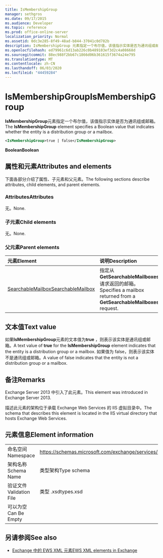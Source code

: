 ```yaml
---
title: IsMembershipGroup
manager: sethgros
ms.date: 09/17/2015
ms.audience: Developer
ms.topic: reference
ms.prod: office-online-server
localization_priority: Normal
ms.assetid: 0dc3e285-8f49-48ad-b844-37041c0d782b
description: IsMembershipGroup 元素指定一个布尔值，该值指示实体是否为通讯组或邮箱。
ms.openlocfilehash: ed79961c6d13ab226c0b489103ef3d2c4a08668d
ms.sourcegitcommit: 88ec988f2bb67c1866d06b361615f3674a24e795
ms.translationtype: MT
ms.contentlocale: zh-CN
ms.lasthandoff: 06/03/2020
ms.locfileid: "44459284"
---
```

# <a name="ismembershipgroup"></a><span data-ttu-id="90d32-103">IsMembershipGroup</span><span class="sxs-lookup"><span data-stu-id="90d32-103">IsMembershipGroup</span></span>

<span data-ttu-id="90d32-104">**IsMembershipGroup**元素指定一个布尔值，该值指示实体是否为通讯组或邮箱。</span><span class="sxs-lookup"><span data-stu-id="90d32-104">The **IsMembershipGroup** element specifies a Boolean value that indicates whether the entity is a distribution group or a mailbox.</span></span> 
  
```XML
<IsMembershipGroup>true | false</IsMembershipGroup>
```

 <span data-ttu-id="90d32-105">**Boolean**</span><span class="sxs-lookup"><span data-stu-id="90d32-105">**Boolean**</span></span>
## <a name="attributes-and-elements"></a><span data-ttu-id="90d32-106">属性和元素</span><span class="sxs-lookup"><span data-stu-id="90d32-106">Attributes and elements</span></span>

<span data-ttu-id="90d32-107">下面各部分介绍了属性、子元素和父元素。</span><span class="sxs-lookup"><span data-stu-id="90d32-107">The following sections describe attributes, child elements, and parent elements.</span></span>
  
### <a name="attributes"></a><span data-ttu-id="90d32-108">Attributes</span><span class="sxs-lookup"><span data-stu-id="90d32-108">Attributes</span></span>

<span data-ttu-id="90d32-109">无。</span><span class="sxs-lookup"><span data-stu-id="90d32-109">None.</span></span>
  
### <a name="child-elements"></a><span data-ttu-id="90d32-110">子元素</span><span class="sxs-lookup"><span data-stu-id="90d32-110">Child elements</span></span>

<span data-ttu-id="90d32-111">无。</span><span class="sxs-lookup"><span data-stu-id="90d32-111">None.</span></span>
  
### <a name="parent-elements"></a><span data-ttu-id="90d32-112">父元素</span><span class="sxs-lookup"><span data-stu-id="90d32-112">Parent elements</span></span>

|<span data-ttu-id="90d32-113">**元素**</span><span class="sxs-lookup"><span data-stu-id="90d32-113">**Element**</span></span>|<span data-ttu-id="90d32-114">**说明**</span><span class="sxs-lookup"><span data-stu-id="90d32-114">**Description**</span></span>|
|:-----|:-----|
|[<span data-ttu-id="90d32-115">SearchableMailbox</span><span class="sxs-lookup"><span data-stu-id="90d32-115">SearchableMailbox</span></span>](searchablemailbox.md) <br/> |<span data-ttu-id="90d32-116">指定从**GetSearchableMailboxes**请求返回的邮箱。</span><span class="sxs-lookup"><span data-stu-id="90d32-116">Specifies a mailbox returned from a **GetSearchableMailboxes** request.</span></span>  <br/> |
   
## <a name="text-value"></a><span data-ttu-id="90d32-117">文本值</span><span class="sxs-lookup"><span data-stu-id="90d32-117">Text value</span></span>

<span data-ttu-id="90d32-118">如果**IsMembershipGroup**元素的文本值为**true** ，则表示该实体是通讯组或邮箱。</span><span class="sxs-lookup"><span data-stu-id="90d32-118">A text value of **true** for the **IsMembershipGroup** element indicates that the entity is a distribution group or a mailbox.</span></span> <span data-ttu-id="90d32-119">如果值为 false，则表示该实体不是通讯组或邮箱。</span><span class="sxs-lookup"><span data-stu-id="90d32-119">A value of false indicates that the entity is not a distribution group or a mailbox.</span></span> 
  
## <a name="remarks"></a><span data-ttu-id="90d32-120">备注</span><span class="sxs-lookup"><span data-stu-id="90d32-120">Remarks</span></span>

<span data-ttu-id="90d32-121">Exchange Server 2013 中引入了此元素。</span><span class="sxs-lookup"><span data-stu-id="90d32-121">This element was introduced in Exchange Server 2013.</span></span>
  
<span data-ttu-id="90d32-122">描述此元素的架构位于承载 Exchange Web Services 的 IIS 虚拟目录中。</span><span class="sxs-lookup"><span data-stu-id="90d32-122">The schema that describes this element is located in the IIS virtual directory that hosts Exchange Web Services.</span></span>
  
## <a name="element-information"></a><span data-ttu-id="90d32-123">元素信息</span><span class="sxs-lookup"><span data-stu-id="90d32-123">Element information</span></span>

|||
|:-----|:-----|
|<span data-ttu-id="90d32-124">命名空间</span><span class="sxs-lookup"><span data-stu-id="90d32-124">Namespace</span></span>  <br/> |https://schemas.microsoft.com/exchange/services/2006/types  <br/> |
|<span data-ttu-id="90d32-125">架构名称</span><span class="sxs-lookup"><span data-stu-id="90d32-125">Schema Name</span></span>  <br/> |<span data-ttu-id="90d32-126">类型架构</span><span class="sxs-lookup"><span data-stu-id="90d32-126">Type schema</span></span>  <br/> |
|<span data-ttu-id="90d32-127">验证文件</span><span class="sxs-lookup"><span data-stu-id="90d32-127">Validation File</span></span>  <br/> |<span data-ttu-id="90d32-128">类型 .xsd</span><span class="sxs-lookup"><span data-stu-id="90d32-128">types.xsd</span></span>  <br/> |
|<span data-ttu-id="90d32-129">可以为空</span><span class="sxs-lookup"><span data-stu-id="90d32-129">Can Be Empty</span></span>  <br/> ||
   
## <a name="see-also"></a><span data-ttu-id="90d32-130">另请参阅</span><span class="sxs-lookup"><span data-stu-id="90d32-130">See also</span></span>



- [<span data-ttu-id="90d32-131">Exchange 中的 EWS XML 元素</span><span class="sxs-lookup"><span data-stu-id="90d32-131">EWS XML elements in Exchange</span></span>](ews-xml-elements-in-exchange.md)


